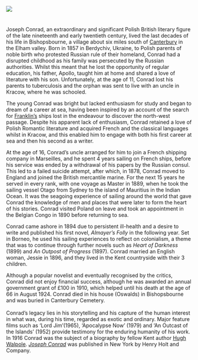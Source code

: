 <a href="https://www.kent-maps.online"><img src="https://kent-map.github.io/mdpress/juncture/ve-button.png"></a>

<param ve-config title="Joseph Conrad (1857-1924)" author="Martin Watts" layout="vtl" banner="https://stor.artstor.org/stor/977ef46e-5678-49cc-ba76-03b5e75bed20"> 

<param ve-entity eid="Q866348" aliases="Bishopsbourne">
<param ve-entity eid="Q29303" aliases="Canterbury">

<!-- Historical map layers -->
<param ve-map-layer active allmaps allmaps-id="6215fa6c47c47347" title="Bartholomew Kent 1904">

#

Joseph Conrad, an extraordinary and significant Polish British literary figure of the late nineteenth and early twentieth century, lived the last decades of his life in Bishopsbourne, a village about six miles south of [Canterbury](/canterbury/20c-canterbury-home) in the Elham valley. Born in 1857 in Berdychiv, Ukraine, to Polish parents of noble birth who protested Russian rule of their homeland, Conrad had a disrupted childhood as his family was persecuted by the Russian authorities. Whilst this meant that he lost the opportunity of regular education, his father, Apollo, taught him at home and shared a love of literature with his son. Unfortunately, at the age of 11, Conrad lost his parents to tuberculosis and the orphan was sent to live with an uncle in Kracow, where he was schooled. 
<param ve-image url="https://raw.githubusercontent.com/kent-map/images/main/19c/Bishopsbourne_Village_Hall_Memorial_Plaque.jpg" label="Bishopsbourne Village Hall Memorial Plaque" attribution="©Martin Crowther"> 
<!-- Base map centred on Chilham -->
<param ve-map center="Q1004824" zoom="10">

The young Conrad was bright but lacked enthusiasm for study and began to dream of a career at sea, having been inspired by an account of the search for [Franklin’s](/19c/19c-franklin-biography) ships lost in the endeavour to discover the north-west passage. Despite his apparent lack of enthusiasm, Conrad retained a love of Polish Romantic literature and acquired French and the classical languages whilst in Kracow, and this enabled him to engage with both his first career at sea and then his second as a writer.
<param ve-image url="https://raw.githubusercontent.com/kent-map/images/main/19c/Erebusand_Terror.jpg" label="The Erebus and Terror among Icebergs in Dr Hartwig's The Polar World, 1886" attribution="© Michelle Crowther"> 

At the age of 16, Conrad’s uncle arranged for him to join a French shipping company in Marseilles, and he spent 4 years sailing on French ships, before his service was ended by a withdrawal of his papers by the Russian consul. This led to a failed suicide attempt, after which, in 1878, Conrad moved to England and joined the British mercantile marine. For the next 15 years he served in every rank, with one voyage as Master in 1889, when he took the sailing vessel Otago from Sydney to the island of Mauritius in the Indian Ocean. It was the seagoing experience of sailing around the world that gave Conrad the knowledge of men and places that were later to form the heart of his stories. Conrad visited Poland on leave and took an appointment in the Belgian Congo in 1890 before returning to sea. 
<param ve-image url="https://upload.wikimedia.org/wikipedia/commons/e/e1/Otago_bark_1869.jpg" label="The Otago" attribution="Unknown author, Public domain, via Wikimedia Commons"> 

Conrad came ashore in 1894 due to persistent ill-health and a desire to write and published his first novel, _Almayer’s Folly_ in the following year. Set in Borneo, he used his sailing experiences to reflect on colonialism, a theme that was to continue through further novels such as _Heart of Darkness_ (1899) and _An Outpost of Progress_ (1897). Conrad married an English woman, Jessie in 1896, and they lived in the Kent countryside with their 3 children. 
<param ve-image url="https://raw.githubusercontent.com/kent-map/images/main/19c/Rear_of_Oswalds_-_Bishopsbourne_MJC.jpg" label="Oswalds" attribution="©Martin Crowther">
<!-- Base map centred on Patrixbourne -->
<param ve-map center="Q7148079" zoom="12">

Although a popular novelist and eventually recognised by the critics, Conrad did not enjoy financial success, although he was awarded an annual government grant of £100 in 1910, which helped until his death at the age of 66 in August 1924. Conrad died in his house (Oswalds) in Bishopsbourne and was buried in Canterbury Cemetery.
<br><br>
Conrad’s legacy lies in his storytelling and his capture of the human interest in what was, during his time, regarded as exotic and ordinary. Major feature films such as ‘Lord Jim’(1965), ‘Apocalypse Now’ (1979) and ‘An Outcast of the Islands’ (1952) provide testimony for the enduring humanity of his work. In 1916 Conrad was the subject of a biography by fellow Kent author [Hugh Walpole](/19c/19c-walpole-biography). [_Joseph Conrad_](https://www.gutenberg.org/files/52453/52453-h/52453-h.htm) was published in New York by Henry Holt and Company.
<param ve-image url="https://stor.artstor.org/stor/fdcf1896-22cd-41c2-917a-cd07a8621a22" label="Joseph Conrad's grave" attribution="© Kate Davies">
<!-- Base map centred on Patrixbourne -->
<param ve-map center="Q7148079" zoom="12">

